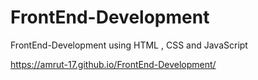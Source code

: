 # FrontEnd-Development
FrontEnd-Development using HTML , CSS and JavaScript

https://amrut-17.github.io/FrontEnd-Development/
